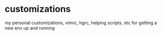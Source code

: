# customizations
my personal customizations, vimrc, hgrc, helping scripts, etc for getting a new env up and running
